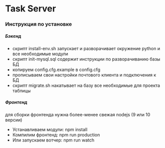 # Task Server

### Инструкция по установке

##### Бэкенд


- скрипт install-env.sh запускает и разворачивает окружение python и все необходимые модули
- скрипт init-mysql.sql содержит инструкции по разворачиванию базы БД
- копируем config.cfg.example в config.cfg  
- прописываем свои настройки почтового клиента и подключения к БД
- скрипт migrate.sh накатывает на базу все необходимые для проекта таблицы

##### Фронтенд 

для сборки фронтенда нужна более-менее свежая nodejs (9  или 10 версии)

- Устанавливаем модули: npm install
- Компилим фронтенд: npm run production
- Или запускаем вотчер: npm run watch

